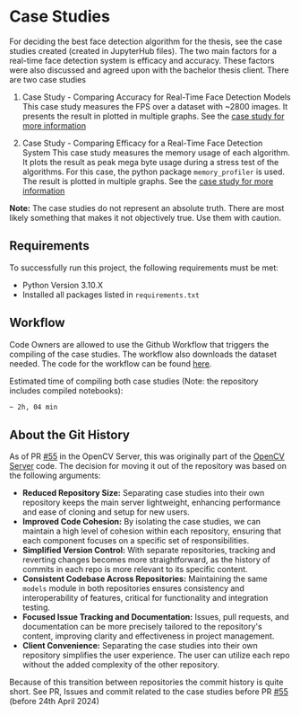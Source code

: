 # Case Studies

For deciding the best face detection algorithm for the thesis, see the case studies created (created in JupyterHub files). The two main factors for a real-time face detection system is efficacy and accuracy. These factors were also discussed and agreed upon with the bachelor thesis client. There are two case studies

1. Case Study - Comparing Accuracy for Real-Time Face Detection Models
This case study measures the FPS over a dataset with ~2800 images. It presents the result in plotted in multiple graphs. See the [case study for more information](https://github.com/RIT-NTNU-Bachelor/case-study/blob/main/compare_face_detection_accuracy.ipynb)

2. Case Study - Comparing Efficacy for a Real-Time Face Detection System
This case study measures the memory usage of each algorithm. It plots the result as peak mega byte usage during a stress test of the algorithms. For this case, the python package `memory_profiler` is used. The result is plotted in multiple graphs. See the [case study for more information](https://github.com/RIT-NTNU-Bachelor/case-study/blob/main/compare_face_detection_efficacy.ipynb)


**Note:** The case studies do not represent an absolute truth. There are most likely something that makes it not objectively true. Use them with caution.

## Requirements 

To successfully run this project, the following requirements must be met: 
- Python Version 3.10.X
- Installed all packages listed in `requirements.txt`

## Workflow 

Code Owners are allowed to use the Github Workflow that triggers the compiling of the case studies. The workflow also downloads the dataset needed. The code for the workflow can be found [here](https://github.com/RIT-NTNU-Bachelor/case-study/blob/main/.github/workflows/jupiterhub_workflow.yml). 

Estimated time of compiling both case studies (Note: the repository includes compiled notebooks): 

```txt
~ 2h, 04 min
```

## About the Git History 

As of PR [#55](https://github.com/RIT-NTNU-Bachelor/OpenCV_Server/pull/55) in the OpenCV Server, this was originally part of the [OpenCV Server](https://github.com/RIT-NTNU-Bachelor/OpenCV_Server) code. The decision for moving it out of the repository was based on the following arguments: 

- **Reduced Repository Size:** Separating case studies into their own repository keeps the main server lightweight, enhancing performance and ease of cloning and setup for new users.
- **Improved Code Cohesion:** By isolating the case studies, we can maintain a high level of cohesion within each repository, ensuring that each component focuses on a specific set of responsibilities.
- **Simplified Version Control:** With separate repositories, tracking and reverting changes becomes more straightforward, as the history of commits in each repo is more relevant to its specific content.
- **Consistent Codebase Across Repositories:** Maintaining the same `models` module in both repositories ensures consistency and interoperability of features, critical for functionality and integration testing.
- **Focused Issue Tracking and Documentation:** Issues, pull requests, and documentation can be more precisely tailored to the repository's content, improving clarity and effectiveness in project management.
- **Client Convenience:** Separating the case studies into their own repository simplifies the user experience. The user can utilize each repo without the added complexity of the other repository.  


Because of this transition between repositories the commit history is quite short. See PR, Issues and commit related to the case studies before PR [#55](https://github.com/RIT-NTNU-Bachelor/OpenCV_Server/pull/55) (before 24th April 2024)